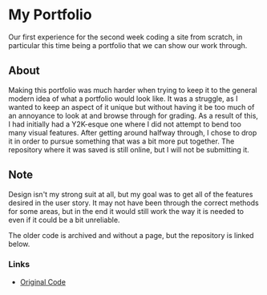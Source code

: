 # My Portfolio

Our first experience for the second week coding a site from scratch, in particular this time being a portfolio that we can show our work through.

## About

Making this portfolio was much harder when trying to keep it to the general modern idea of what a portfolio would look like. It was a struggle, as I wanted to keep an aspect of it unique but without having it be too much of an annoyance to look at and browse through for grading. As a result of this, I had initially had a Y2K-esque one where I did not attempt to bend too many visual features. After getting around halfway through, I chose to drop it in order to pursue something that was a bit more put together. The repository where it was saved is still online, but I will not be submitting it.

## Note

Design isn't my strong suit at all, but my goal was to get all of the features desired in the user story. It may not have been through the correct methods for some areas, but in the end it would still work the way it is needed to even if it could be a bit unreliable.

The older code is archived and without a page, but the repository is linked below.

### Links
* [Original Code](https://github.com/pldbrja/my-nice-portfolio)
